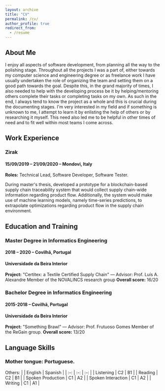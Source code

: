 ```yaml
---
layout: archive
title: "CV"
permalink: /cv/
author_profile: true
redirect_from:
  - /resume
---
```


## About Me

I enjoy all aspects of software development, from planning all the way to the polishing stage. Throughout all the projects I was a part of, either towards my computer science and engineering degree or as freelance work I have usually undertaken the role of organizing the team and setting them on a good path towards the goal. Despite this, in the grand majority of times, I also needed to help with the developing process be it by helping/mentoring others complete their tasks or completing tasks on my own. As such in the end, I always tend to know the project as a whole and this is crucial during the documenting stages. I'm very interested in my field and if something is unknown to me, I attempt to learn it by enlisting the help of others or by researching it myself. This need also led me to be helpful in other times of need and to fit well within most teams I come across.

## Work Experience

### Zirak

#### 15/09/2019 – 21/09/2020 – Mondovi, Italy

**Roles:** Technical Lead, Software Developer, Software Tester.

During master's thesis, developed a prototype for a blockchain-based supply chain
traceability system that would collect supply chain-wide information regarding
product flow. Additionally, the system would make use of machine learning
models, namely time-series predictions, to extrapolate optimizations regarding
product flow in the supply chain environment.

## Education and Training

### Master Degree in Informatics Engineering
#### 2018 – 2020 – Covilhã, Portugal
#### Universidade da Beira Interior

**Project:** "Certitex: a Textile Certified Supply Chain" — Advisor: Prof. Luís A. Alexandre
Member of the NOVALINCS research group
**Overall score:** 16/20

### Bachelor Degree in Informatics Engineering
#### 2015-2018 – Covilhã, Portugal
#### Universidade da Beira Interior

**Project:** "Something Brawl" — Advisor: Prof. Frutuoso Gomes
Member of the ReGain group.
**Overall score:** 13/20

## Language Skills

### **Mother tongue:** Portuguese.

Others:
|                | English   | Spanish    |
|         :-:            |   :-:      |      :-:           |
|      Listening     |     C2     |    B1     |
|       Reading      |    C2     |    B1     |
|  Spoken Production  |    C1     |    A2     |
| Spoken Interaction  |    C1     |    A2     |
|       Writing        |   C1     |    A1     |


